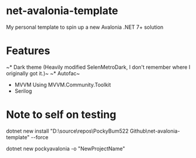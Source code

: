# net-avalonia-template 
My personal template to spin up a new Avalonia .NET 7+ solution

# Features
~* Dark theme (Heavily modified SelenMetroDark, I don't remember where I originally got it.)~
~* Autofac~
* MVVM Using MVVM.Community.Toolkit
* Serilog

# Note to self on testing

dotnet new install "D:\source\repos\PockyBum522 Github\net-avalonia-template" --force

dotnet new pockyavalonia -o "NewProjectName"
